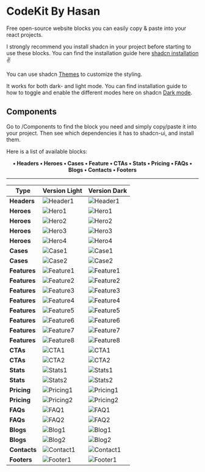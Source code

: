 # CodeKit By Hasan

Free open-source website blocks you can easily copy & paste into your react projects.

I strongly recommend you install shadcn in your project before starting to use these blocks. You can find the installation guide here [shadcn installation](https://ui.shadcn.com/docs/installation) ✌️

You can use shadcn [Themes](https://ui.shadcn.com/themes) to customize the styling.

It works for both dark- and light mode. You can find installation guide to how to toggle and enable the different modes here on shadcn [Dark mode](https://ui.shadcn.com/docs/dark-mode).

## Components

Go to /Components to find the block you need and simply copy/paste it into your project. Then see which dependencies it has to shadcn-ui, and install them.

Here is a list of available blocks:

<div align=center style="font-weight:bold;">
  •  Headers
  •  Heroes
  •  Cases
  •  Feature
  •  CTAs
  •  Stats
  •  Pricing
  •  FAQs
  •  Blogs
  •  Contacts
  •  Footers
</div>

---

| Type      | Version Light                              | Version Dark                                |
|-----------|--------------------------------------------|--------------------------------------------|
| **Headers**   | ![Header1](https://github.com/tommyjepsen/twblocks/blob/main/public/header1.png?raw=true) | ![Header1](https://github.com/tommyjepsen/twblocks/blob/main/public/darkmode-header1.png?raw=true) |
| **Heroes**     | ![Hero1](https://github.com/tommyjepsen/twblocks/blob/main/public/hero1.png?raw=true) | ![Hero1](https://github.com/tommyjepsen/twblocks/blob/main/public/darkmode-hero1.png?raw=true) |
| **Heroes**     | ![Hero2](https://github.com/tommyjepsen/twblocks/blob/main/public/hero2.png?raw=true) | ![Hero2](https://github.com/tommyjepsen/twblocks/blob/main/public/darkmode-hero2.png?raw=true) |
| **Heroes**     | ![Hero3](https://github.com/tommyjepsen/twblocks/blob/main/public/hero3.png?raw=true) | ![Hero3](https://github.com/tommyjepsen/twblocks/blob/main/public/darkmode-hero3.png?raw=true) |
| **Heroes**     | ![Hero4](https://github.com/tommyjepsen/twblocks/blob/main/public/hero4.png?raw=true) | ![Hero4](https://github.com/tommyjepsen/twblocks/blob/main/public/darkmode-hero4.png?raw=true) |
| **Cases**     | ![Case1](https://github.com/tommyjepsen/twblocks/blob/main/public/case1.png?raw=true) | ![Case1](https://github.com/tommyjepsen/twblocks/blob/main/public/darkmode-case1.png?raw=true) |
| **Cases**     | ![Case2](https://github.com/tommyjepsen/twblocks/blob/main/public/case2.png?raw=true) | ![Case2](https://github.com/tommyjepsen/twblocks/blob/main/public/darkmode-case2.png?raw=true) |
| **Features**  | ![Feature1](https://github.com/tommyjepsen/twblocks/blob/main/public/feature1.png?raw=true) | ![Feature1](https://github.com/tommyjepsen/twblocks/blob/main/public/darkmode-feature1.png?raw=true) |
| **Features**  | ![Feature2](https://github.com/tommyjepsen/twblocks/blob/main/public/feature2.png?raw=true) | ![Feature2](https://github.com/tommyjepsen/twblocks/blob/main/public/darkmode-feature2.png?raw=true) |
| **Features**  | ![Feature3](https://github.com/tommyjepsen/twblocks/blob/main/public/feature3.png?raw=true) | ![Feature3](https://github.com/tommyjepsen/twblocks/blob/main/public/darkmode-feature3.png?raw=true) |
| **Features**  | ![Feature4](https://github.com/tommyjepsen/twblocks/blob/main/public/feature4.png?raw=true) | ![Feature4](https://github.com/tommyjepsen/twblocks/blob/main/public/darkmode-feature4.png?raw=true) |
| **Features**  | ![Feature5](https://github.com/tommyjepsen/twblocks/blob/main/public/feature5.png?raw=true) | ![Feature5](https://github.com/tommyjepsen/twblocks/blob/main/public/darkmode-feature5.png?raw=true) |
| **Features**  | ![Feature6](https://github.com/tommyjepsen/twblocks/blob/main/public/feature6.png?raw=true) | ![Feature6](https://github.com/tommyjepsen/twblocks/blob/main/public/darkmode-feature6.png?raw=true) |
| **Features**  | ![Feature7](https://github.com/tommyjepsen/twblocks/blob/main/public/feature7.png?raw=true) | ![Feature7](https://github.com/tommyjepsen/twblocks/blob/main/public/darkmode-feature7.png?raw=true) |
| **Features**  | ![Feature8](https://github.com/tommyjepsen/twblocks/blob/main/public/feature8.png?raw=true) | ![Feature8](https://github.com/tommyjepsen/twblocks/blob/main/public/darkmode-feature8.png?raw=true) |
| **CTAs**      | ![CTA1](https://github.com/tommyjepsen/twblocks/blob/main/public/cta1.png?raw=true) | ![CTA1](https://github.com/tommyjepsen/twblocks/blob/main/public/darkmode-cta1.png?raw=true) |
| **CTAs**      | ![CTA2](https://github.com/tommyjepsen/twblocks/blob/main/public/cta2.png?raw=true) | ![CTA2](https://github.com/tommyjepsen/twblocks/blob/main/public/darkmode-cta2.png?raw=true) |
| **Stats**     | ![Stats1](https://github.com/tommyjepsen/twblocks/blob/main/public/stats1.png?raw=true) | ![Stats1](https://github.com/tommyjepsen/twblocks/blob/main/public/darkmode-stats1.png?raw=true) |
| **Stats**     | ![Stats2](https://github.com/tommyjepsen/twblocks/blob/main/public/stats2.png?raw=true) | ![Stats2](https://github.com/tommyjepsen/twblocks/blob/main/public/darkmode-stats2.png?raw=true) |
| **Pricing**   | ![Pricing1](https://github.com/tommyjepsen/twblocks/blob/main/public/pricing1.png?raw=true) | ![Pricing1](https://github.com/tommyjepsen/twblocks/blob/main/public/darkmode-pricing1.png?raw=true) |
| **Pricing**   | ![Pricing2](https://github.com/tommyjepsen/twblocks/blob/main/public/pricing2.png?raw=true) | ![Pricing2](https://github.com/tommyjepsen/twblocks/blob/main/public/darkmode-pricing2.png?raw=true) |
| **FAQs**      | ![FAQ1](https://github.com/tommyjepsen/twblocks/blob/main/public/faq1.png?raw=true) | ![FAQ1](https://github.com/tommyjepsen/twblocks/blob/main/public/darkmode-faq1.png?raw=true) |
| **FAQs**      | ![FAQ2](https://github.com/tommyjepsen/twblocks/blob/main/public/faq2.png?raw=true) | ![FAQ2](https://github.com/tommyjepsen/twblocks/blob/main/public/darkmode-faq2.png?raw=true) |
| **Blogs**     | ![Blog1](https://github.com/tommyjepsen/twblocks/blob/main/public/blog1.png?raw=true) | ![Blog1](https://github.com/tommyjepsen/twblocks/blob/main/public/darkmode-blog1.png?raw=true) |
| **Blogs**     | ![Blog2](https://github.com/tommyjepsen/twblocks/blob/main/public/blog2.png?raw=true) | ![Blog2](https://github.com/tommyjepsen/twblocks/blob/main/public/darkmode-blog2.png?raw=true) |
| **Contacts**  | ![Contact1](https://github.com/tommyjepsen/twblocks/blob/main/public/contact1.png?raw=true) | ![Contact1](https://github.com/tommyjepsen/twblocks/blob/main/public/darkmode-contact1.png?raw=true) |
| **Footers**   | ![Footer1](https://github.com/tommyjepsen/twblocks/blob/main/public/footer1.png?raw=true) | ![Footer1](https://github.com/tommyjepsen/twblocks/blob/main/public/darkmode-footer1.png?raw=true) |
